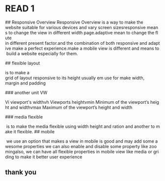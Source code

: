 # READ 1

## Responsive Overview
Responsive Overview is a way to make the website suitable for various devices and vary screen sizesresponsive means to change the view in different width page.adaptive mean to change the flute in different present factor.and the combination of both responsive and adaptive make a perfect experience.make a mobile view is different and means to build a website especially for them.

## flexible layout

is to make a grid of layout responsive to its height usually em use for make width, margin and padding

### another unit VW

Vi viewport's widthvh Viewports heightvmin Minimum of the viewport’s height and widthvmax Maximum of the viewport’s height and width

### media flexible

 is to make the media flexible using width height and ration and another to make it flexible.
## mobile

 we use an option that makes a view in mobile is good and may add some awesome properties we can also enable and disable some property like zoomingalso, we can have all flexible properties in mobile view like media or griding to make it better user experience

## thank you
